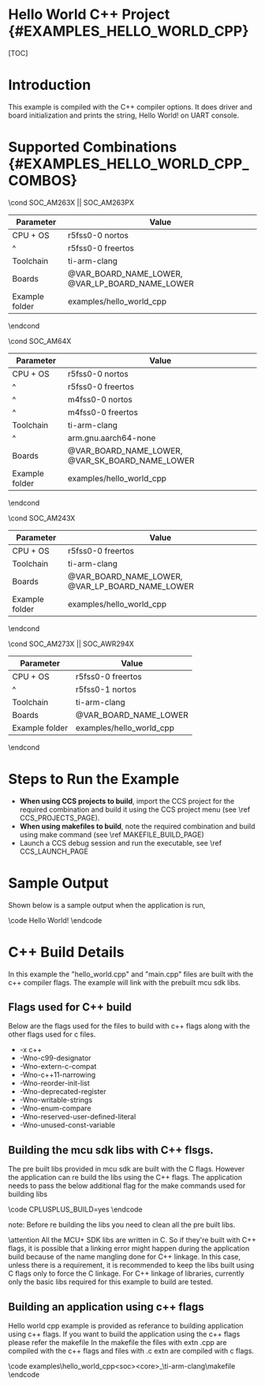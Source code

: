 #  Hello World C++ Project {#EXAMPLES_HELLO_WORLD_CPP}

[TOC]

# Introduction

This example is compiled with the C++ compiler options.
It does driver and board initialization and prints the string, Hello World! on UART console.

# Supported Combinations {#EXAMPLES_HELLO_WORLD_CPP_COMBOS}

\cond SOC_AM263X || SOC_AM263PX

 Parameter      | Value
 ---------------|-----------
 CPU + OS       | r5fss0-0 nortos
 ^              | r5fss0-0 freertos
 Toolchain      | ti-arm-clang
 Boards         | @VAR_BOARD_NAME_LOWER, @VAR_LP_BOARD_NAME_LOWER
 Example folder | examples/hello_world_cpp

\endcond

\cond SOC_AM64X

 Parameter      | Value
 ---------------|-----------
 CPU + OS       | r5fss0-0 nortos
 ^              | r5fss0-0 freertos
 ^              | m4fss0-0 nortos
 ^              | m4fss0-0 freertos
 Toolchain      | ti-arm-clang
 ^              | arm.gnu.aarch64-none
 Boards         | @VAR_BOARD_NAME_LOWER, @VAR_SK_BOARD_NAME_LOWER
 Example folder | examples/hello_world_cpp

\endcond

\cond SOC_AM243X

 Parameter      | Value
 ---------------|-----------
 CPU + OS       | r5fss0-0 freertos
 Toolchain      | ti-arm-clang
 Boards         | @VAR_BOARD_NAME_LOWER, @VAR_LP_BOARD_NAME_LOWER
 Example folder | examples/hello_world_cpp

\endcond

\cond SOC_AM273X || SOC_AWR294X

 Parameter      | Value
 ---------------|-----------
 CPU + OS       | r5fss0-0 freertos
 ^              | r5fss0-1 nortos
 Toolchain      | ti-arm-clang
 Boards         | @VAR_BOARD_NAME_LOWER
 Example folder | examples/hello_world_cpp

\endcond

# Steps to Run the Example

- **When using CCS projects to build**, import the CCS project for the required combination
  and build it using the CCS project menu (see \ref CCS_PROJECTS_PAGE).
- **When using makefiles to build**, note the required combination and build using
  make command (see \ref MAKEFILE_BUILD_PAGE)
- Launch a CCS debug session and run the executable, see \ref CCS_LAUNCH_PAGE

# Sample Output

Shown below is a sample output when the application is run,

\code
Hello World!
\endcode

# C++ Build Details

In this example the "hello_world.cpp" and "main.cpp" files are built with the c++ compiler flags.
The example will link with the prebuilt mcu sdk libs.

## Flags used for C++ build

Below are the flags used for the files to build with c++ flags along with the other flags used for c files.
-   -x c++
-   -Wno-c99-designator
-   -Wno-extern-c-compat
-   -Wno-c++11-narrowing
-   -Wno-reorder-init-list
-   -Wno-deprecated-register
-   -Wno-writable-strings
-   -Wno-enum-compare
-   -Wno-reserved-user-defined-literal
-   -Wno-unused-const-variable

## Building the mcu sdk libs with C++ flsgs.

The pre built libs provided in mcu sdk are built with the C flags.
However the application can re build the libs using the C++ flags.
The application needs to pass the below additional flag for the make commands used for building libs

\code
CPLUSPLUS_BUILD=yes
\endcode

note: Before re building the libs you need to clean all the pre built libs.

\attention All the MCU+ SDK libs are written in C. So if they're built with C++ flags, it is
possible that a linking error might happen during the application build because of the
name mangling done for C++ linkage. In this case, unless there is a requirement, it is recommended
to keep the libs built using C flags only to force the C linkage. For C++ linkage of libraries,
currently only the basic libs required for this example to build are tested.

## Building an application using c++ flags

Hello world cpp example is provided as referance to building application using c++ flags.
If you want to build the application using the c++ flags please refer the makefile
In the makefile the files with extn .cpp are compiled with the c++ flags and files with .c extn are compiled with c flags.

\code
examples\hello_world_cpp\<soc>\<core>_<os>\ti-arm-clang\makefile
\endcode
